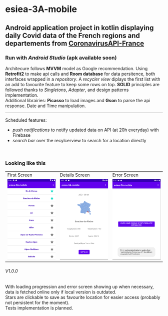 # esiea-3A-mobile 

## Android application project in kotlin displaying daily Covid data of the French regions and departements from [CoronavirusAPI-France](https://github.com/florianzemma/CoronavirusAPI-France)
### Run with *Android Studio* (apk available soon)  

  
Architecure follows **MVVM** model as Google recommendation.
Using **Retrofit2** to make api calls and **Room database** for data persitence, both interfaces wrapped in a *repository*. 
A *recycler view* diplays the first list with an add to favourite feature to keep some rows on top.
**SOLID** principles are followed thanks to *Singletons*, *Adapter*, and design patterns implementation.  
Additional librairies: **Picasso** to load images and **Gson** to parse the api response. Date and Time manipulation.

___
Scheduled features:
+ *push notifications* to notify updated data on API (at 20h everyday) with Firebase
+ *search bar* over the recylcerview to search for a location directly  

<br>
<h3>Looking like this</h3>
<table>
  <tr>
    <td>First Screen</td>
    <td>Details Screen</td>
    <td>Error Screen</td>
  </tr>
  <tr>
    <td><img src="screenshots/main-screen.png?raw=true" width="220px" alt="main screen"></td>
    <td><img src="screenshots/details-screen.png?raw=true" width="220px" alt="details screen"></td>
    <td><img src="screenshots/error-screen.png?raw=true" width="220px" alt="error screen"></td>
  </tr>
</table>


###### V1.0.0
With loading progression and error screen showing up when necessary, data is fetched online only if local version is outdated.  
Stars are clickable to save as favourite location for easier access (probably not persistent for the moment).  
Tests implementation is planned.

